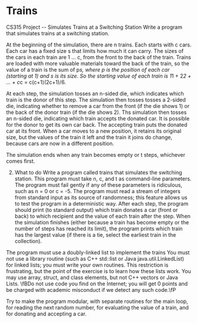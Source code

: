 # Trains
CS315 Project -- Simulates Trains at a Switching Station
Write a program that simulates trains at a switching station.

At the beginning of the simulation, there are n trains. Each starts with c cars. Each car has a fixed size s that limits how much it can carry. The sizes of the cars in each train are 1 ... c, from the front to the back of the train. Trains are loaded with more valuable materials toward the back of the train, so the value of a train is the sum of p*s, where p is the position of each car (starting at 1) and s is its size. So the starting value of each train is 1*1 + 2*2 + ... + c*c = c(c+1)(2c+1)/6.

At each step, the simulation tosses an n-sided die, which indicates which train is the donor of this step. The simulation then tosses tosses a 2-sided die, indicating whether to remove a car from the front (if the die shows 1) or the back of the donor train (if the die shows 2). Ths simulation then tosses an n-sided die, indicating which train accepts the donated car. It is possible for the donor to get its own car back. The accepting train puts the donated car at its front. When a car moves to a new position, it retains its original size, but the values of the train it left and the train it joins do change, because cars are now in a different position.

The simulation ends when any train becomes empty or t steps, whichever comes first.

2. What to do
Write a program called trains that simulates the switching station. This program must take n, c, and t as command-line parameters. The program must fail gently if any of these parameters is ridiculous, such as n = 0 or c = -5. The program must read a stream of integers from standard input as its source of randomness; this feature allows us to test the program in a deterministic way. After each step, the program should print (to standard output) which train donates a car (front or back) to which recipient and the value of each train after the step. When the simulation finishes (either because a train has become empty or the number of steps has reached its limit), the program prints which train has the largest value (if there is a tie, select the earliest train in the collection).

The program must use a doubly-linked list to implement the trains You must not use a library routine (such as C++ std::list or Java java.util.LinkedList) for linked lists; you must write your own routines. This restriction is frustrating, but the point of the exercise is to learn how these lists work. You may use array, struct, and class elements, but not C++ vectors or Java Lists. \fBDo not use code you find on the Internet; you will get 0 points and be charged with academic misconduct if we detect any such code.\fP

Try to make the program modular, with separate routines for the main loop, for reading the next random number, for evaluating the value of a train, and for donating and accepting a car.
